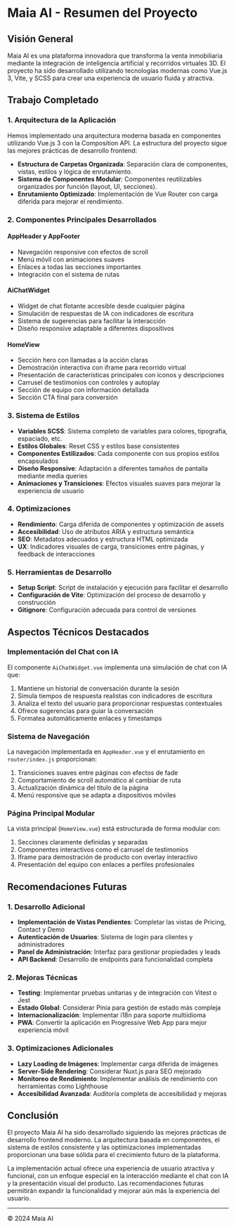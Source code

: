 # Maia AI - Resumen del Proyecto

## Visión General

Maia AI es una plataforma innovadora que transforma la venta inmobiliaria mediante la integración de inteligencia artificial y recorridos virtuales 3D. El proyecto ha sido desarrollado utilizando tecnologías modernas como Vue.js 3, Vite, y SCSS para crear una experiencia de usuario fluida y atractiva.

## Trabajo Completado

### 1. Arquitectura de la Aplicación

Hemos implementado una arquitectura moderna basada en componentes utilizando Vue.js 3 con la Composition API. La estructura del proyecto sigue las mejores prácticas de desarrollo frontend:

- **Estructura de Carpetas Organizada**: Separación clara de componentes, vistas, estilos y lógica de enrutamiento.
- **Sistema de Componentes Modular**: Componentes reutilizables organizados por función (layout, UI, secciones).
- **Enrutamiento Optimizado**: Implementación de Vue Router con carga diferida para mejorar el rendimiento.

### 2. Componentes Principales Desarrollados

#### AppHeader y AppFooter
- Navegación responsive con efectos de scroll
- Menú móvil con animaciones suaves
- Enlaces a todas las secciones importantes
- Integración con el sistema de rutas

#### AiChatWidget
- Widget de chat flotante accesible desde cualquier página
- Simulación de respuestas de IA con indicadores de escritura
- Sistema de sugerencias para facilitar la interacción
- Diseño responsive adaptable a diferentes dispositivos

#### HomeView
- Sección hero con llamadas a la acción claras
- Demostración interactiva con iframe para recorrido virtual
- Presentación de características principales con iconos y descripciones
- Carrusel de testimonios con controles y autoplay
- Sección de equipo con información detallada
- Sección CTA final para conversión

### 3. Sistema de Estilos

- **Variables SCSS**: Sistema completo de variables para colores, tipografía, espaciado, etc.
- **Estilos Globales**: Reset CSS y estilos base consistentes
- **Componentes Estilizados**: Cada componente con sus propios estilos encapsulados
- **Diseño Responsive**: Adaptación a diferentes tamaños de pantalla mediante media queries
- **Animaciones y Transiciones**: Efectos visuales suaves para mejorar la experiencia de usuario

### 4. Optimizaciones

- **Rendimiento**: Carga diferida de componentes y optimización de assets
- **Accesibilidad**: Uso de atributos ARIA y estructura semántica
- **SEO**: Metadatos adecuados y estructura HTML optimizada
- **UX**: Indicadores visuales de carga, transiciones entre páginas, y feedback de interacciones

### 5. Herramientas de Desarrollo

- **Setup Script**: Script de instalación y ejecución para facilitar el desarrollo
- **Configuración de Vite**: Optimización del proceso de desarrollo y construcción
- **Gitignore**: Configuración adecuada para control de versiones

## Aspectos Técnicos Destacados

### Implementación del Chat con IA

El componente `AiChatWidget.vue` implementa una simulación de chat con IA que:

1. Mantiene un historial de conversación durante la sesión
2. Simula tiempos de respuesta realistas con indicadores de escritura
3. Analiza el texto del usuario para proporcionar respuestas contextuales
4. Ofrece sugerencias para guiar la conversación
5. Formatea automáticamente enlaces y timestamps

### Sistema de Navegación

La navegación implementada en `AppHeader.vue` y el enrutamiento en `router/index.js` proporcionan:

1. Transiciones suaves entre páginas con efectos de fade
2. Comportamiento de scroll automático al cambiar de ruta
3. Actualización dinámica del título de la página
4. Menú responsive que se adapta a dispositivos móviles

### Página Principal Modular

La vista principal (`HomeView.vue`) está estructurada de forma modular con:

1. Secciones claramente definidas y separadas
2. Componentes interactivos como el carrusel de testimonios
3. Iframe para demostración de producto con overlay interactivo
4. Presentación del equipo con enlaces a perfiles profesionales

## Recomendaciones Futuras

### 1. Desarrollo Adicional

- **Implementación de Vistas Pendientes**: Completar las vistas de Pricing, Contact y Demo
- **Autenticación de Usuarios**: Sistema de login para clientes y administradores
- **Panel de Administración**: Interfaz para gestionar propiedades y leads
- **API Backend**: Desarrollo de endpoints para funcionalidad completa

### 2. Mejoras Técnicas

- **Testing**: Implementar pruebas unitarias y de integración con Vitest o Jest
- **Estado Global**: Considerar Pinia para gestión de estado más compleja
- **Internacionalización**: Implementar i18n para soporte multiidioma
- **PWA**: Convertir la aplicación en Progressive Web App para mejor experiencia móvil

### 3. Optimizaciones Adicionales

- **Lazy Loading de Imágenes**: Implementar carga diferida de imágenes
- **Server-Side Rendering**: Considerar Nuxt.js para SEO mejorado
- **Monitoreo de Rendimiento**: Implementar análisis de rendimiento con herramientas como Lighthouse
- **Accesibilidad Avanzada**: Auditoría completa de accesibilidad y mejoras

## Conclusión

El proyecto Maia AI ha sido desarrollado siguiendo las mejores prácticas de desarrollo frontend moderno. La arquitectura basada en componentes, el sistema de estilos consistente y las optimizaciones implementadas proporcionan una base sólida para el crecimiento futuro de la plataforma.

La implementación actual ofrece una experiencia de usuario atractiva y funcional, con un enfoque especial en la interacción mediante el chat con IA y la presentación visual del producto. Las recomendaciones futuras permitirán expandir la funcionalidad y mejorar aún más la experiencia del usuario.

---

© 2024 Maia AI 
